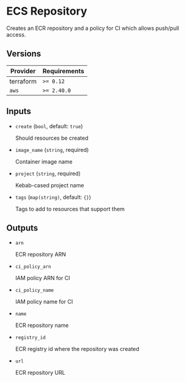 # ECS Repository

Creates an ECR repository and a policy for CI which allows push/pull access.

<!-- bin/docs -->

## Versions

| Provider | Requirements |
|-|-|
| terraform | `>= 0.12` |
| `aws` | `>= 2.40.0` |

## Inputs

* `create` (`bool`, default: `true`)

    Should resources be created

* `image_name` (`string`, required)

    Container image name

* `project` (`string`, required)

    Kebab-cased project name

* `tags` (`map(string)`, default: `{}`)

    Tags to add to resources that support them



## Outputs

* `arn`

    ECR repository ARN

* `ci_policy_arn`

    IAM policy ARN for CI

* `ci_policy_name`

    IAM policy name for CI

* `name`

    ECR repository name

* `registry_id`

    ECR registry id where the repository was created

* `url`

    ECR repository URL
